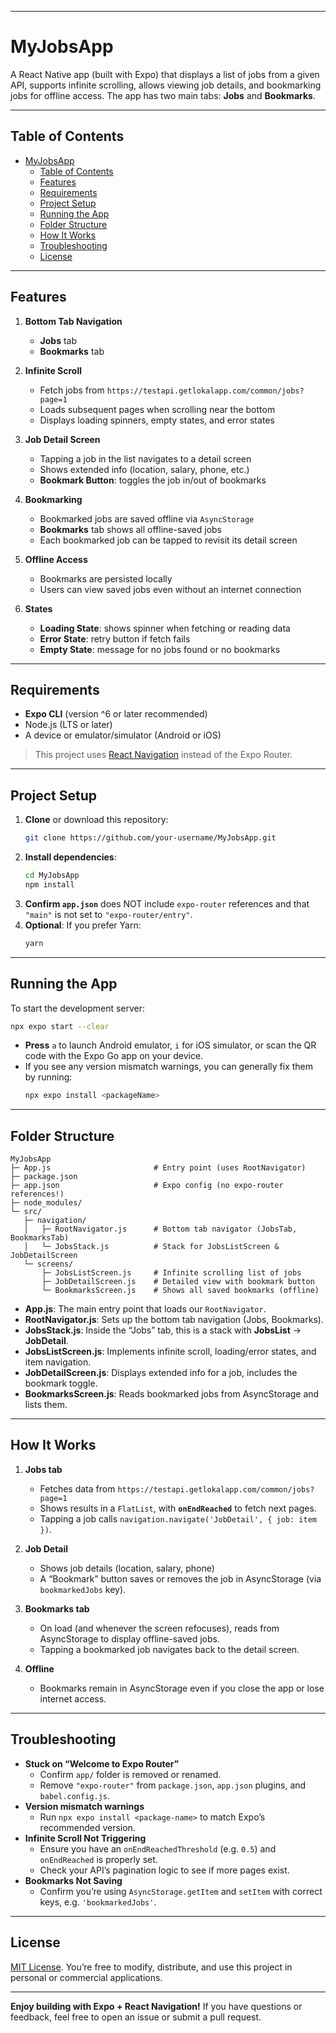 
---

# MyJobsApp

A React Native app (built with Expo) that displays a list of jobs from a given API, supports infinite scrolling, allows viewing job details, and bookmarking jobs for offline access. The app has two main tabs: **Jobs** and **Bookmarks**.

---

## Table of Contents
- [MyJobsApp](#myjobsapp)
  - [Table of Contents](#table-of-contents)
  - [Features](#features)
  - [Requirements](#requirements)
  - [Project Setup](#project-setup)
  - [Running the App](#running-the-app)
  - [Folder Structure](#folder-structure)
  - [How It Works](#how-it-works)
  - [Troubleshooting](#troubleshooting)
  - [License](#license)

---

## Features

1. **Bottom Tab Navigation**  
   - **Jobs** tab  
   - **Bookmarks** tab  

2. **Infinite Scroll**  
   - Fetch jobs from `https://testapi.getlokalapp.com/common/jobs?page=1`  
   - Loads subsequent pages when scrolling near the bottom  
   - Displays loading spinners, empty states, and error states

3. **Job Detail Screen**  
   - Tapping a job in the list navigates to a detail screen  
   - Shows extended info (location, salary, phone, etc.)  
   - **Bookmark Button**: toggles the job in/out of bookmarks

4. **Bookmarking**  
   - Bookmarked jobs are saved offline via `AsyncStorage`  
   - **Bookmarks** tab shows all offline-saved jobs  
   - Each bookmarked job can be tapped to revisit its detail screen

5. **Offline Access**  
   - Bookmarks are persisted locally  
   - Users can view saved jobs even without an internet connection

6. **States**  
   - **Loading State**: shows spinner when fetching or reading data  
   - **Error State**: retry button if fetch fails  
   - **Empty State**: message for no jobs found or no bookmarks  

---

## Requirements

- **Expo CLI** (version ^6 or later recommended)  
- Node.js (LTS or later)  
- A device or emulator/simulator (Android or iOS)  

> This project uses [React Navigation](https://reactnavigation.org/) instead of the Expo Router.

---

## Project Setup

1. **Clone** or download this repository:
   ```bash
   git clone https://github.com/your-username/MyJobsApp.git
   ```
2. **Install dependencies**:
   ```bash
   cd MyJobsApp
   npm install
   ```
3. **Confirm `app.json`** does NOT include `expo-router` references and that `"main"` is not set to `"expo-router/entry"`.  
4. **Optional**: If you prefer Yarn:
   ```bash
   yarn
   ```

---

## Running the App

To start the development server:

```bash
npx expo start --clear
```

- **Press** `a` to launch Android emulator, `i` for iOS simulator, or scan the QR code with the Expo Go app on your device.
- If you see any version mismatch warnings, you can generally fix them by running:
  ```bash
  npx expo install <packageName>
  ```

---

## Folder Structure

```
MyJobsApp
├─ App.js                       # Entry point (uses RootNavigator)
├─ package.json
├─ app.json                     # Expo config (no expo-router references!)
├─ node_modules/
└─ src/
   ├─ navigation/
   │   ├─ RootNavigator.js      # Bottom tab navigator (JobsTab, BookmarksTab)
   │   └─ JobsStack.js          # Stack for JobsListScreen & JobDetailScreen
   └─ screens/
       ├─ JobsListScreen.js     # Infinite scrolling list of jobs
       ├─ JobDetailScreen.js    # Detailed view with bookmark button
       └─ BookmarksScreen.js    # Shows all saved bookmarks (offline)
```

- **App.js**: The main entry point that loads our `RootNavigator`.  
- **RootNavigator.js**: Sets up the bottom tab navigation (Jobs, Bookmarks).  
- **JobsStack.js**: Inside the “Jobs” tab, this is a stack with **JobsList** → **JobDetail**.  
- **JobsListScreen.js**: Implements infinite scroll, loading/error states, and item navigation.  
- **JobDetailScreen.js**: Displays extended info for a job, includes the bookmark toggle.  
- **BookmarksScreen.js**: Reads bookmarked jobs from AsyncStorage and lists them.

---

## How It Works

1. **Jobs tab**  
   - Fetches data from `https://testapi.getlokalapp.com/common/jobs?page=1`  
   - Shows results in a `FlatList`, with **`onEndReached`** to fetch next pages.  
   - Tapping a job calls `navigation.navigate('JobDetail', { job: item })`.

2. **Job Detail**  
   - Shows job details (location, salary, phone)  
   - A “Bookmark” button saves or removes the job in AsyncStorage (via `bookmarkedJobs` key).

3. **Bookmarks tab**  
   - On load (and whenever the screen refocuses), reads from AsyncStorage to display offline-saved jobs.  
   - Tapping a bookmarked job navigates back to the detail screen.

4. **Offline**  
   - Bookmarks remain in AsyncStorage even if you close the app or lose internet access.

---

## Troubleshooting

- **Stuck on “Welcome to Expo Router”**  
  - Confirm `app/` folder is removed or renamed.  
  - Remove `"expo-router"` from `package.json`, `app.json` plugins, and `babel.config.js`.
- **Version mismatch warnings**  
  - Run `npx expo install <package-name>` to match Expo’s recommended version.
- **Infinite Scroll Not Triggering**  
  - Ensure you have an `onEndReachedThreshold` (e.g. `0.5`) and `onEndReached` is properly set.  
  - Check your API’s pagination logic to see if more pages exist.
- **Bookmarks Not Saving**  
  - Confirm you’re using `AsyncStorage.getItem` and `setItem` with correct keys, e.g. `'bookmarkedJobs'`.

---

## License

[MIT License](https://opensource.org/licenses/MIT). You’re free to modify, distribute, and use this project in personal or commercial applications. 

---

**Enjoy building with Expo + React Navigation!** If you have questions or feedback, feel free to open an issue or submit a pull request.
